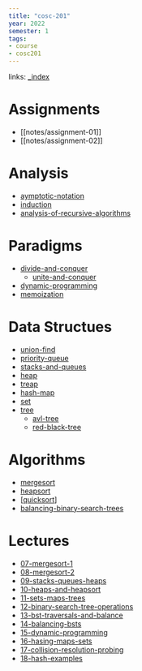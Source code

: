 ```yaml
---
title: "cosc-201"
year: 2022
semester: 1
tags: 
- course
- cosc201
---
```

links: [_index](_index.md)

# Assignments
- [[notes/assignment-01]]
- [[notes/assignment-02]]

# Analysis
- [aymptotic-notation](notes/aymptotic-notation.md)
- [induction](notes/induction.md)
- [analysis-of-recursive-algorithms](notes/analysis-of-recursive-algorithms.md)

# Paradigms
- [divide-and-conquer](notes/divide-and-conquer.md)
	- [unite-and-conquer](notes/unite-and-conquer.md)
- [dynamic-programming](notes/dynamic-programming.md)
- [memoization](notes/memoization.md)

# Data Structues
- [union-find](notes/union-find.md)
- [priority-queue](notes/priority-queue.md)
- [stacks-and-queues](notes/stacks-and-queues.md)
- [heap](notes/heap.md)
- [treap](notes/treap.md)
- [hash-map](notes/hash-map.md)
- [set](notes/set.md)
- [tree](notes/tree.md)
	- [avl-tree](notes/avl-tree.md)
	- [red-black-tree](notes/red-black-tree.md)

# Algorithms
- [mergesort](notes/mergesort.md)
- [heapsort](notes/heapsort.md)
- [[quicksort](notes/quicksort.md)]
- [balancing-binary-search-trees](notes/balancing-binary-search-trees.md)

# Lectures
- [07-mergesort-1](notes/07-mergesort-1.md)
- [08-mergesort-2](notes/08-mergesort-2.md)
- [09-stacks-queues-heaps](notes/09-stacks-queues-heaps.md)
- [10-heaps-and-heapsort](notes/10-heaps-and-heapsort.md)
- [11-sets-maps-trees](notes/11-sets-maps-trees.md)
- [12-binary-search-tree-operations](notes/12-binary-search-tree-operations.md)
- [13-bst-traversals-and-balance](notes/13-bst-traversals-and-balance.md)
- [14-balancing-bsts](notes/14-balancing-bsts.md)
- [15-dynamic-programming](notes/15-dynamic-programming.md)
- [16-hasing-maps-sets](notes/16-hasing-maps-sets.md)
- [17-collision-resolution-probing](notes/17-collision-resolution-probing.md)
- [18-hash-examples](notes/18-hash-examples.md)